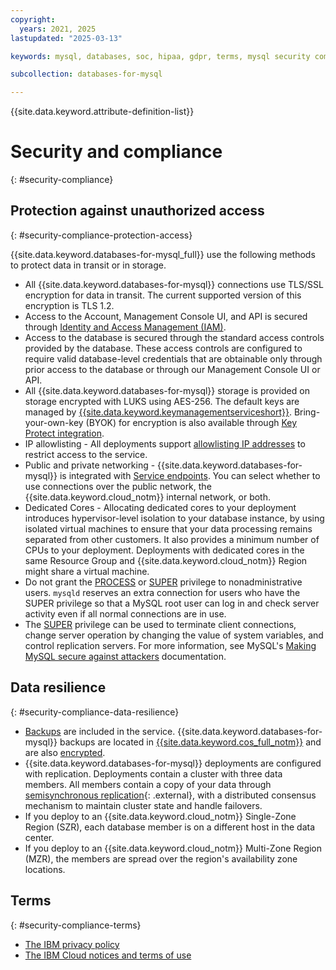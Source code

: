 ```yaml
---
copyright:
  years: 2021, 2025
lastupdated: "2025-03-13"

keywords: mysql, databases, soc, hipaa, gdpr, terms, mysql security compliance, mysql dedicated cores

subcollection: databases-for-mysql

---
```


{{site.data.keyword.attribute-definition-list}}

# Security and compliance
{: #security-compliance}

## Protection against unauthorized access
{: #security-compliance-protection-access}

{{site.data.keyword.databases-for-mysql_full}} use the following methods to protect data in transit or in storage.
- All {{site.data.keyword.databases-for-mysql}} connections use TLS/SSL encryption for data in transit. The current supported version of this encryption is TLS 1.2.
- Access to the Account, Management Console UI, and API is secured through [Identity and Access Management (IAM)](/docs/databases-for-mysql?topic=databases-for-mysql-iam&interface=ui).
- Access to the database is secured through the standard access controls provided by the database. These access controls are configured to require valid database-level credentials that are obtainable only through prior access to the database or through our Management Console UI or API.
- All {{site.data.keyword.databases-for-mysql}} storage is provided on storage encrypted with LUKS using AES-256. The default keys are managed by [{{site.data.keyword.keymanagementserviceshort}}](/docs/key-protect?topic=key-protect-about). Bring-your-own-key (BYOK) for encryption is also available through [Key Protect integration](/docs/databases-for-mysql?topic=databases-for-mysql-key-protect&interface=ui).
- IP allowlisting - All deployments support [allowlisting IP addresses](/docs/databases-for-mysql?topic=databases-for-mysql-allowlisting&interface=ui) to restrict access to the service.
- Public and private networking - {{site.data.keyword.databases-for-mysql}} is integrated with [Service endpoints](/docs/databases-for-mysql?topic=databases-for-mysql-service-endpoints&interface=ui). You can select whether to use connections over the public network, the {{site.data.keyword.cloud_notm}} internal network, or both.
- Dedicated Cores - Allocating dedicated cores to your deployment introduces hypervisor-level isolation to your database instance, by using isolated virtual machines to ensure that your data processing remains separated from other customers. It also provides a minimum number of CPUs to your deployment. Deployments with dedicated cores in the same Resource Group and {{site.data.keyword.cloud_notm}} Region might share a virtual machine.
- Do not grant the [PROCESS](https://dev.mysql.com/doc/refman/5.7/en/privileges-provided.html#priv_process) or [SUPER](https://dev.mysql.com/doc/refman/5.7/en/privileges-provided.html#priv_super) privilege to nonadministrative users. `mysqld` reserves an extra connection for users who have the SUPER privilege so that a MySQL root user can log in and check server activity even if all normal connections are in use.
- The [SUPER](https://dev.mysql.com/doc/refman/5.7/en/privileges-provided.html#priv_super) privilege can be used to terminate client connections, change server operation by changing the value of system variables, and control replication servers. For more information, see MySQL's [Making MySQL secure against attackers](https://dev.mysql.com/doc/refman/5.7/en/security-against-attack.html) documentation.

## Data resilience
{: #security-compliance-data-resilience}

- [Backups](/docs/databases-for-mysql?topic=databases-for-mysql-dashboard-backups&interface=ui) are included in the service. {{site.data.keyword.databases-for-mysql}} backups are located in [{{site.data.keyword.cos_full_notm}}](/docs/cloud-object-storage?topic=cloud-object-storage-about-cloud-object-storage&cloud-object-storage-about-cloud-object-storage) and are also [encrypted](/docs/cloud-object-storage?topic=cloud-object-storage-security).
- {{site.data.keyword.databases-for-mysql}} deployments are configured with replication. Deployments contain a cluster with three data members. All members contain a copy of your data through [semisynchronous replication](https://dev.mysql.com/doc/mysql-replication-excerpt/8.0/en/replication-semisync.html){: .external}, with a distributed consensus mechanism to maintain cluster state and handle failovers. 
- If you deploy to an {{site.data.keyword.cloud_notm}} Single-Zone Region (SZR), each database member is on a different host in the data center. 
- If you deploy to an {{site.data.keyword.cloud_notm}} Multi-Zone Region (MZR), the members are spread over the region's availability zone locations. 

## Terms
{: #security-compliance-terms}

- [The IBM privacy policy](https://www.ibm.com/privacy/us/en/)
- [The IBM Cloud notices and terms of use](/docs/overview/terms-of-use?topic=overview-terms)
